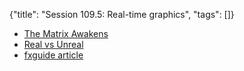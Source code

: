 {"title": "Session 109.5: Real-time graphics", "tags": []}

* [The Matrix Awakens](https://www.unrealengine.com/en-US/wakeup)
* [Real vs Unreal](https://www.youtube.com/watch?v=xDfYlS1j534)
* [fxguide article](https://www.fxguide.com/fxfeatured/the-matrix-is-unreal/)


